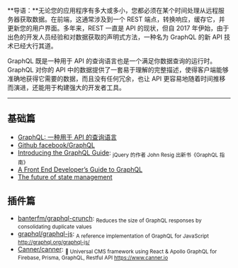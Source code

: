 **导语：**无论您的应用程序有多大或多小，您都必须在某个时间处理从远程服务器获取数据。在前端，这通常涉及到一个 REST 端点，转换响应，缓存它，并更新您的用户界面。多年来，REST 一直是 API 的现状，但自 2017 年伊始，由于出色的开发人员经验和对数据获取的声明式方法，一种名为 GraphQL 的新 API 技术已经大行其道。

GraphQL 既是一种用于 API 的查询语言也是一个满足你数据查询的运行时。 GraphQL 对你的 API 中的数据提供了一套易于理解的完整描述，使得客户端能够准确地获得它需要的数据，而且没有任何冗余，也让 API 更容易地随着时间推移而演进，还能用于构建强大的开发者工具。

---

## 基础篇

- [GraphQL: 一种用于 API 的查询语言](https://graphql.cn/)
- [Github facebook/GraphQL](https://github.com/facebook/graphql)
- [Introducing the GraphQL Guide](https://blog.graphql.guide/introducing-the-graphql-guide-11a5ae48628a): <sub>jQuery 的作者 John Resig 出新书《GraphQL 指南》</sub>
- [A Front End Developer’s Guide to GraphQL](https://css-tricks.com/front-end-developers-guide-graphql/)
- [The future of state management](https://dev-blog.apollodata.com/the-future-of-state-management-dd410864cae2)

## 插件篇

- [banterfm/graphql-crunch](https://github.com/banterfm/graphql-crunch): <sub>Reduces the size of GraphQL responses by consolidating duplicate values</sub>
- [graphql/graphql-js](https://github.com/graphql/graphql-js): <sub>A reference implementation of GraphQL for JavaScript http://graphql.org/graphql-js/</sub>
- [Canner/canner](https://github.com/Canner/canner): <sub>📡 Universal CMS framework using React & Apollo GraphQL for Firebase, Prisma, GraphQL, Restful API https://www.canner.io</sub>